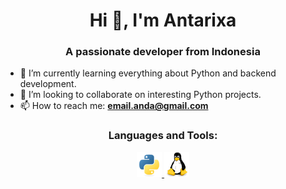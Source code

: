 <h1 align="center">Hi 👋, I'm Antarixa</h1>
<h3 align="center">A passionate developer from Indonesia</h3>

- 🌱 I’m currently learning everything about Python and backend development.
- 👯 I’m looking to collaborate on interesting Python projects.
- 📫 How to reach me: **email.anda@gmail.com**

<h3 align="center">Languages and Tools:</h3>
<p align="center">
  <a href="https://www.python.org" target="_blank" rel="noreferrer">
    <img src="https://raw.githubusercontent.com/devicons/devicon/master/icons/python/python-original.svg" alt="python" width="40" height="40"/>
  </a>
  <a href="https://www.linux.org/" target="_blank" rel="noreferrer">
    <img src="https://raw.githubusercontent.com/devicons/devicon/master/icons/linux/linux-original.svg" alt="linux" width="40" height="40"/>
  </a>
</p>
